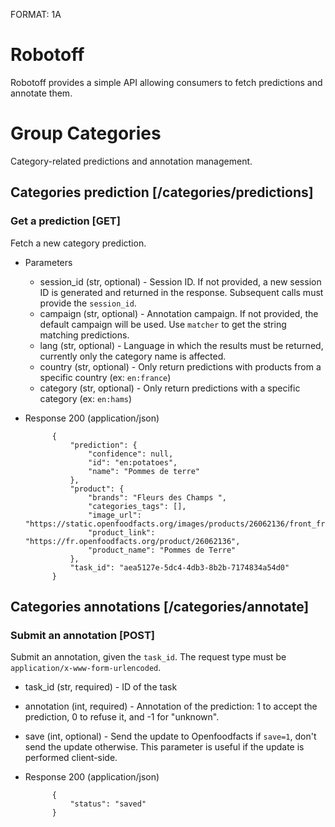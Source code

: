 FORMAT: 1A

# Robotoff

Robotoff provides a simple API allowing consumers to fetch predictions and annotate them.


# Group Categories

Category-related predictions and annotation management.

## Categories prediction [/categories/predictions]

### Get a prediction [GET]

Fetch a new category prediction.

+ Parameters
    + session_id (str, optional) - Session ID. If not provided, a new session ID is generated and returned in
      the response. Subsequent calls must provide the `session_id`.
    + campaign (str, optional) - Annotation campaign. If not provided, the default campaign will be used.
      Use `matcher` to get the string matching predictions.
    + lang (str, optional) - Language in which the results must be returned, currently only the category name is
      affected.
    + country (str, optional) - Only return predictions with products from a specific country (ex: `en:france`)
    + category (str, optional) - Only return predictions with a specific category (ex: `en:hams`)

+ Response 200 (application/json)

            {
                "prediction": {
                    "confidence": null,
                    "id": "en:potatoes",
                    "name": "Pommes de terre"
                },
                "product": {
                    "brands": "Fleurs des Champs ",
                    "categories_tags": [],
                    "image_url": "https://static.openfoodfacts.org/images/products/26062136/front_fr.8.400.jpg",
                    "product_link": "https://fr.openfoodfacts.org/product/26062136",
                    "product_name": "Pommes de Terre"
                },
                "task_id": "aea5127e-5dc4-4db3-8b2b-7174834a54d0"
            }


## Categories annotations [/categories/annotate]

### Submit an annotation [POST]

Submit an annotation, given the `task_id`. The request type must be `application/x-www-form-urlencoded`.

+ task_id (str, required) - ID of the task
+ annotation (int, required) - Annotation of the prediction: 1 to accept the prediction, 0 to refuse it, and -1 
  for "unknown".
+ save (int, optional) - Send the update to Openfoodfacts if `save=1`, don't send the update otherwise. This 
  parameter is useful if the update is performed client-side.

+ Response 200 (application/json)

            {
                "status": "saved"
            }
